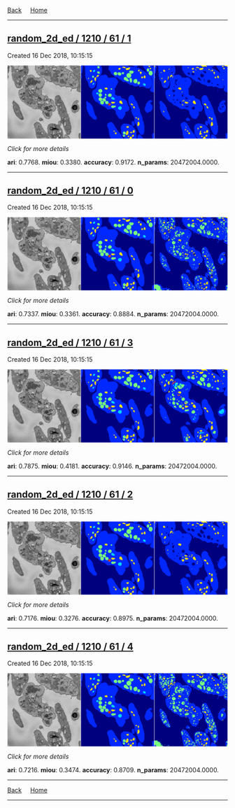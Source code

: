 
[Back](..)&nbsp;&nbsp;&nbsp;&nbsp;&nbsp;[Home](https://leapmanlab.github.io/snapshots)

---

<div class="summary"><a href="1"><h2>random_2d_ed / 1210 / 61 / 1</h2></a><p>Created 16 Dec 2018, 10:15:15
</p><a href="1"><img src="1/media/summary.png" align="center"></a><p>
<i>Click for more details</i>
</p></div>

**ari**: 0.7768. **miou**: 0.3380. **accuracy**: 0.9172. **n_params**: 20472004.0000. 

---

<div class="summary"><a href="0"><h2>random_2d_ed / 1210 / 61 / 0</h2></a><p>Created 16 Dec 2018, 10:15:15
</p><a href="0"><img src="0/media/summary.png" align="center"></a><p>
<i>Click for more details</i>
</p></div>

**ari**: 0.7337. **miou**: 0.3361. **accuracy**: 0.8884. **n_params**: 20472004.0000. 

---

<div class="summary"><a href="3"><h2>random_2d_ed / 1210 / 61 / 3</h2></a><p>Created 16 Dec 2018, 10:15:15
</p><a href="3"><img src="3/media/summary.png" align="center"></a><p>
<i>Click for more details</i>
</p></div>

**ari**: 0.7875. **miou**: 0.4181. **accuracy**: 0.9146. **n_params**: 20472004.0000. 

---

<div class="summary"><a href="2"><h2>random_2d_ed / 1210 / 61 / 2</h2></a><p>Created 16 Dec 2018, 10:15:15
</p><a href="2"><img src="2/media/summary.png" align="center"></a><p>
<i>Click for more details</i>
</p></div>

**ari**: 0.7176. **miou**: 0.3276. **accuracy**: 0.8975. **n_params**: 20472004.0000. 

---

<div class="summary"><a href="4"><h2>random_2d_ed / 1210 / 61 / 4</h2></a><p>Created 16 Dec 2018, 10:15:15
</p><a href="4"><img src="4/media/summary.png" align="center"></a><p>
<i>Click for more details</i>
</p></div>

**ari**: 0.7216. **miou**: 0.3474. **accuracy**: 0.8709. **n_params**: 20472004.0000. 

---

[Back](..)&nbsp;&nbsp;&nbsp;&nbsp;&nbsp;[Home](https://leapmanlab.github.io/snapshots)

---